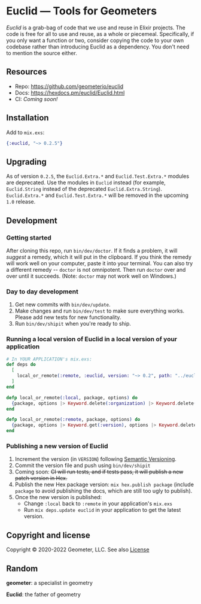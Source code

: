 # Euclid — Tools for Geometers

_Euclid_ is a grab-bag of code that we use and reuse in Elixir projects. 
The code is free for all to use and reuse, as a whole or piecemeal.  Specifically, if you only want a function or
two, consider copying the code to your own codebase rather than introducing Euclid as a dependency.  You don't need
to mention the source either.

## Resources

* Repo:    https://github.com/geometerio/euclid
* Docs:    https://hexdocs.pm/euclid/Euclid.html
* CI:      _Coming soon!_

## Installation

Add to `mix.exs`:

```elixir
{:euclid, "~> 0.2.5"}
```

## Upgrading

As of version `0.2.5`, the `Euclid.Extra.*` and `Euclid.Test.Extra.*` modules are deprecated.
Use the modules in `Euclid` instead (for example, `Euclid.String` instead of the deprecated `Euclid.Extra.String`).
`Euclid.Extra.*` and `Euclid.Test.Extra.*` will be removed in the upcoming `1.0` release.

## Development

### Getting started

After cloning this repo, run `bin/dev/doctor`. If it finds a problem, it will *suggest* a remedy,
which it will put in the clipboard. If you think the remedy will work well on your computer, paste it into
your terminal. You can also try a different remedy -- `doctor` is not omnipotent. Then run `doctor` over 
and over until it succeeds. (Note: `doctor` may not work well on Windows.)

### Day to day development

1. Get new commits with `bin/dev/update`.
1. Make changes and run `bin/dev/test` to make sure everything works. Please add new tests for new functionality.
1. Run `bin/dev/shipit` when you're ready to ship.

### Running a local version of Euclid in a local version of your application

```elixir
# In YOUR APPLICATION's mix.exs:
def deps do
  [
    local_or_remote(:remote, :euclid, version: "~> 0.2", path: "../euclid")
  ]
end

defp local_or_remote(:local, package, options) do
  {package, options |> Keyword.delete(:organization) |> Keyword.delete(:version)}
end

defp local_or_remote(:remote, package, options) do
  {package, options |> Keyword.get(:version), options |> Keyword.delete(:path) |> Keyword.delete(:version)}
end
```

### Publishing a new version of Euclid

1. Increment the version (in `VERSION`) following [Semantic Versioning](https://semver.org/).
1. Commit the version file and push using `bin/dev/shipit`
1. Coming soon: ~~CI will run tests, and if tests pass, it will publish a new patch version in Hex.~~
1. Publish the new Hex package version: `mix hex.publish package` (include `package` to avoid publishing the docs,
    which are still too ugly to publish).
1. Once the new version is published:
    * Change `:local` back to `:remote` in your application's `mix.exs` 
    * Run `mix deps.update euclid` in your application to get the latest version.

## Copyright and license

Copyright © 2020-2022 Geometer, LLC.  See also [License](LICENSE.md)

## Random

**geometer**: a specialist in geometry

**Euclid**: the father of geometry

